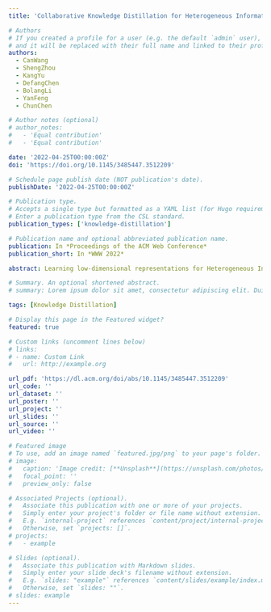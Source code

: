 ```yaml
---
title: 'Collaborative Knowledge Distillation for Heterogeneous Information Network Embedding'

# Authors
# If you created a profile for a user (e.g. the default `admin` user), write the username (folder name) here
# and it will be replaced with their full name and linked to their profile.
authors:
  - CanWang
  - ShengZhou
  - KangYu
  - DefangChen
  - BolangLi
  - YanFeng
  - ChunChen

# Author notes (optional)
# author_notes:
#   - 'Equal contribution'
#   - 'Equal contribution'

date: '2022-04-25T00:00:00Z'
doi: 'https://doi.org/10.1145/3485447.3512209'

# Schedule page publish date (NOT publication's date).
publishDate: '2022-04-25T00:00:00Z'

# Publication type.
# Accepts a single type but formatted as a YAML list (for Hugo requirements).
# Enter a publication type from the CSL standard.
publication_types: ['knowledge-distillation']

# Publication name and optional abbreviated publication name.
publication: In *Proceedings of the ACM Web Conference*
publication_short: In *WWW 2022*

abstract: Learning low-dimensional representations for Heterogeneous Information Networks (HINs) has drawn increasing attention recently for its effectiveness in real-world applications. Compared with homogeneous networks, HINs are characterized by meta-paths connecting different types of nodes with semantic meanings. Existing methods mainly follow the prototype of independently learning meta-path-based embeddings and integrating them into a unified embedding. However, meta-paths in a HIN are inherently correlated since they reflect different perspectives of the same object. If each meta-path is treated as an isolated semantic data resource and the correlations among them are disregarded, sub-optimality in the both the meta-path based embedding and final embedding will be resulted. To address this issue, we make the first attempt to explicitly model the correlation among meta-paths by proposing Collaborative Knowledge Distillation for Heterogeneous Information Network Embedding (CKD). More specifically, we model the knowledge in each meta-path with two different granularities, regional knowledge and global knowledge. We learn the meta-path-based embeddings by collaboratively distill the knowledge from intra-meta-path and inter-meta-path simultaneously. Experiments conducted on six real-world HIN datasets demonstrates the effectiveness of the CKD method.

# Summary. An optional shortened abstract.
# summary: Lorem ipsum dolor sit amet, consectetur adipiscing elit. Duis posuere tellus ac convallis placerat. Proin tincidunt magna sed ex sollicitudin condimentum.

tags: [Knowledge Distillation]

# Display this page in the Featured widget?
featured: true

# Custom links (uncomment lines below)
# links:
# - name: Custom Link
#   url: http://example.org

url_pdf: 'https://dl.acm.org/doi/abs/10.1145/3485447.3512209'
url_code: ''
url_dataset: ''
url_poster: ''
url_project: ''
url_slides: ''
url_source: ''
url_video: ''

# Featured image
# To use, add an image named `featured.jpg/png` to your page's folder.
# image:
#   caption: 'Image credit: [**Unsplash**](https://unsplash.com/photos/pLCdAaMFLTE)'
#   focal_point: ''
#   preview_only: false

# Associated Projects (optional).
#   Associate this publication with one or more of your projects.
#   Simply enter your project's folder or file name without extension.
#   E.g. `internal-project` references `content/project/internal-project/index.md`.
#   Otherwise, set `projects: []`.
# projects:
#   - example

# Slides (optional).
#   Associate this publication with Markdown slides.
#   Simply enter your slide deck's filename without extension.
#   E.g. `slides: "example"` references `content/slides/example/index.md`.
#   Otherwise, set `slides: ""`.
# slides: example
---
```


<!-- {{% callout note %}}
Click the _Cite_ button above to demo the feature to enable visitors to import publication metadata into their reference management software.
{{% /callout %}}

{{% callout note %}}
Create your slides in Markdown - click the _Slides_ button to check out the example.
{{% /callout %}}

Add the publication's **full text** or **supplementary notes** here. You can use rich formatting such as including [code, math, and images](https://docs.hugoblox.com/content/writing-markdown-latex/). -->
